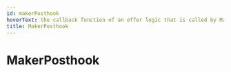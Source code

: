 ```yaml
---
id: makerPosthook
hoverText: the callback function of an offer logic that is called by Mangrove post trade settlement.
title: MakerPosthook
---
```


# MakerPosthook
